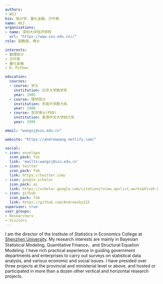 ```yaml
---
authors:
- WSJ
bio: 统计学，量化金融，贝叶斯
name: WSJ
organizations:
- name: 深圳大学经济学院
  url: "https://www.szu.edu.cn//"
role: 副教授，博士

interests:
- 数理统计
- 贝叶斯
- 量化金融
- R，Python

education:
  courses:
  - course: 学士
    institution: 北京大学数学系
    year: 1985
  - course: 理学硕士
    institution: 东南大学数力系
    year: 1988
  - course: 哲学博士(PhD)
    institution: 香港中文大学统计系
    year: 1995

email: "wangsj@szu.edu.cn"

website: "https://andrewwang.netlify.com/"

social:
- icon: envelope
  icon_pack: fas
  link: 'mailto:wangsj@szu.edu.cn'
- icon: twitter
  icon_pack: fab
  link: https://twitter.com/
- icon: google-scholar
  icon_pack: ai
  link: https://scholar.google.com/citations?view_op=list_works&hl=zh-CN&user=aINZKwkAAAAJ&gmla=AJsN-F47peVHaUgfqz3No5ZuARXXazEmLzx5CiLMp_7RFb5V03L7QVXUdsPG4SIEkRrS9lyqEu3iVeM8bASBqMT0AUwWDrgF0G1egQUu750K26X4jNKMrF4
- icon: github
  icon_pack: fab
  link: https://github.com/Andrewsky123
superuser: true
user_groups:
- Researchers
- Visitors
---
```


I am the director of the Institute of Statistics in Economics College at [Shenzhen University](https://www.szu.edu.cn/). My research interests are mainly in Bayesian Statistical Modeling, Quantitative Finance，and Structural Equation Modeling. I have rich practical experience in guiding government departments and enterprises to carry out surveys on statistical data analysis, and various economic and social issues. I have presided over three projects at the provincial and ministerial level or above, and hosted or participated in more than a dozen other vertical and horizontal research projects.
